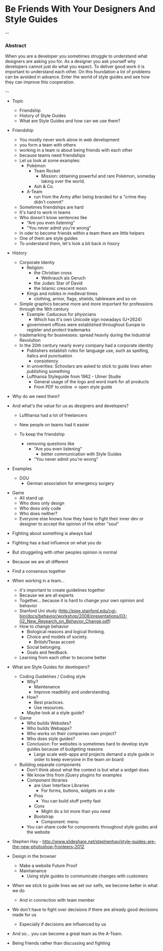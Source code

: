 # Be Friends With Your Designers And Style Guides

--

### Abstract

When you are a developer you sometimes struggle to understand what designers are asking you for. As a designer you ask yourself why developers cannot just do what you expect.
To deliver good work it is important to understand each other. On this foundation a lot of problems can be avoided in advance.
Enter the world of style guides and see how they can improve this cooperation.

--
- Topic
	- Friendship
	- History of Style Guides
	- What are Style Guides and how can we use them?
- Friendship
	- You mostly never work alone in web development
	- you form a team with others
	- working in a team is about being friends with each other
	- because teams need friendships
	- Let us look at some examples:
		- Pokémon
			- Team Rocket
				- Mission: obtaining powerful and rare Pokémon, someday taking over the world.
			- Ash & Co.
		- A-Team
			- run from the Army after being branded for a "crime they didn't commit"
	- Sometimes friendships are hard
	- It's hard to work in teams
	- Who doesn't know sentences like
		- "Are you even listening"
		- "You never admit you're wrong"
	- In oder to become friends within a team there are little helpers
	- One of them are style guides
	- To understand them, let's look a bit back in hisory
- History
	- Corporate Identiy
		- Religion:
			- the Christian cross
				- Weihrauch als Geruch
			- the Judaic Star of David
			- the Islamic crescent moon
		- Kings and nobles in medieval times
			- clothing, armor, flags, shields, tableware and so on
	- Simple graphics became more and more important for professions through the 16th century
		- Example: Caduceus for physicians
			- Which has it's own Unicode sign nowadays (U+2624)
		- government offices were established throughout Europe to register and protect trademarks
	- trademarking for businesses: spread heavily during the Industrial Revolution
	- In the 20th century nearly every company had a corporate identity
		- Publishers establish rules for language use, such as spelling, italics and punctuation
			- consistency
		- In univerities: Schoolars are asked to stick to guide lines when publishing something
		- Lufthansa Styleguide from 1962 - Ulmer Studie
			- General usage of the logo and word mark for all products
			- From PDF to online -> open style guide
- Why do we need them?
- And what's the value for us as designers and developers?
	- Lufthansa had a lot of freelancers
	- New people on teams had it easier

	- To keep the friendship
		- removing questions like
			- "Are you even listening"
				- better communication with Style Guides
			- "You never admit you're wrong"

- Examples
	- DGU
		- German association for emergency surgery


* Game
	* All stand up
	* Who does only design
	* Who does only code
	* Who does neither?
	* Everyone else knows how they have to fight their inner dev or designer to accept the opinion of the other "soul"

- Fighting about something is always bad
- Fighting has a bad influence on what you do
- But struggeling with other peoples opinion is normal
- Because we are all different
- Find a consensus together
- When working in a team…
	- it's important to create guidelines together
	- Because we are all experts
	- Together… because it is hard to change your own opinion and behavior
	- Stanford Uni study (http://piee.stanford.edu/cgi-bin/docs/behavior/workshop/2008/presentations/03-02_New_Research_on_Behavior_Change.pdf)
	- How to change behavior
		- Biological reasons and logical thinking.
		- Choice and models of society.
			- British/Texas accent
		- Social belonging.
		- Goals and feedback.
	- Learning from each other to become better

- What are Style Guides for developers?
	- Coding Guidelines / Coding style
		- Why?
			- Maintenance
			- Improve readbility and understanding.
		- How?
			- Best practices.
			- Use resources.
		- Maybe look at a style guide?

	* Game
		* Who builds Websites?
		* Who builds Webapps?
		* Who works on their companies own project?
		* Who does style guides?
		* Conclusion: For websites is sometimes hard to develop style guides because of budgeting reasons
			* Large scale web-apps and projects demand a style guide in order to keep everyone in the team on board

	- Building separate components
		- Don't think about what the context is but what a widget does
		- We know this from jQuery plugins for examples
		- Component libraries
			- are User Interface Libraries
				- For forms, buttons, widgets on a site
			- Pros
				- You can build stuff pretty fast
			- Cons
				- Might do a lot more than you need
			- Bootstrap
				- Component: menu
		- You can share code for components throughout style guides and the website


- Stephen Hay - http://www.slideshare.net/stephenhay/style-guides-are-the-new-photoshop-fronteers-2012
- Design in the browser
	- Make a website Future Proof
	- Maintainance
		- Using style guides to communicate changes with customers

- When we stick to guide lines we set our selfs, we become better in what we do
	- And in connection with team member
- We don't have to fight over decisions if there are already good decisions made for us
	- Especially if decisions are influenced by us

- And so… you can become a great team as the A-Team.
- Being friends rather than discussing and fighting

